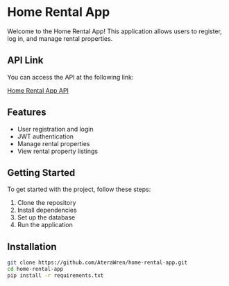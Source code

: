 # Home Rental App

Welcome to the Home Rental App! This application allows users to register, log in, and manage rental properties.

## API Link

You can access the API at the following link:

[Home Rental App API](http://127.0.0.1:5000/)

## Features

- User registration and login
- JWT authentication
- Manage rental properties
- View rental property listings

## Getting Started

To get started with the project, follow these steps:

1. Clone the repository
2. Install dependencies
3. Set up the database
4. Run the application

## Installation

```sh
git clone https://github.com/AteraWren/home-rental-app.git
cd home-rental-app
pip install -r requirements.txt
```
